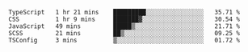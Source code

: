 <!--START_SECTION:waka-->

```text
TypeScript   1 hr 21 mins    █████████░░░░░░░░░░░░░░░░   35.71 %
CSS          1 hr 9 mins     ███████▓░░░░░░░░░░░░░░░░░   30.54 %
JavaScript   49 mins         █████▒░░░░░░░░░░░░░░░░░░░   21.71 %
SCSS         21 mins         ██▒░░░░░░░░░░░░░░░░░░░░░░   09.25 %
TSConfig     3 mins          ▒░░░░░░░░░░░░░░░░░░░░░░░░   01.72 %
```

<!--END_SECTION:waka-->


<!--
**Leorio21/Leorio21** is a ✨ _special_ ✨ repository because its `README.md` (this file) appears on your GitHub profile.

Here are some ideas to get you started:

- 🔭 I’m currently working on ...
- 🌱 I’m currently learning ...
- 👯 I’m looking to collaborate on ...
- 🤔 I’m looking for help with ...
- 💬 Ask me about ...
- 📫 How to reach me: ...
- 😄 Pronouns: ...
- ⚡ Fun fact: ...
-->
